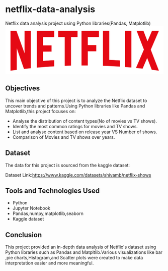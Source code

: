  # netflix-data-analysis
Netflix data analysis project  using Python libraries(Pandas, Matplotlib)
![Netflix_Logo](https://github.com/prachisharma52833-art/netflix-data-analysis/blob/main/logo.png)

## Objectives
This main objective of this project is to analyze the Netflix dataset to uncover trends and patterns.Using Python libraries like Pandas and Matplotlib,this project focuses on:
* Analyse the distribution of content types(No of movies vs TV shows). 
* Identify the most common ratings for movies and TV shows.
* List and analyse content based on release year  VS Number of shows.
* Comparison of Movies and TV shows over years.

## Dataset
The data for this project is sourced from the kaggle dataset:

Dataset Link:https://www.kaggle.com/datasets/shivamb/netflix-shows

## Tools and Technologies Used

* Python
* Jupyter Notebook
* Pandas,numpy,matplotlib,seaborn
* Kaggle dataset


## Conclusion
This project provided an in-depth data analysis of Netflix's dataset using Python libraries such as Pandas and Matpltlib.Various visualizations like bar ,pie charts,Histogram,and Scatter plots were created to make data interpretation easier and more meaningful.
